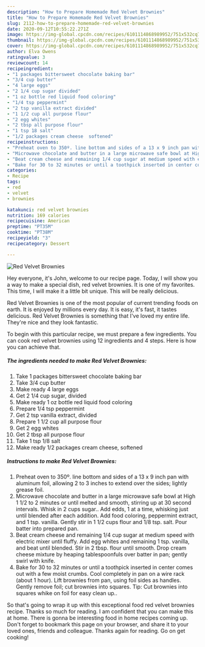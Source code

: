 ```yaml
---
description: "How to Prepare Homemade Red Velvet Brownies"
title: "How to Prepare Homemade Red Velvet Brownies"
slug: 2112-how-to-prepare-homemade-red-velvet-brownies
date: 2020-09-12T10:55:22.271Z
image: https://img-global.cpcdn.com/recipes/6101114868989952/751x532cq70/red-velvet-brownies-recipe-main-photo.jpg
thumbnail: https://img-global.cpcdn.com/recipes/6101114868989952/751x532cq70/red-velvet-brownies-recipe-main-photo.jpg
cover: https://img-global.cpcdn.com/recipes/6101114868989952/751x532cq70/red-velvet-brownies-recipe-main-photo.jpg
author: Elva Owens
ratingvalue: 3
reviewcount: 14
recipeingredient:
- "1 packages bittersweet chocolate baking bar"
- "3/4 cup butter"
- "4 large eggs"
- "2 1/4 cup sugar divided"
- "1 oz bottle red liquid food coloring"
- "1/4 tsp peppermint"
- "2 tsp vanilla extract divided"
- "1 1/2 cup all purpose flour"
- "2 egg whites"
- "2 tbsp all purpose flour"
- "1 tsp 18 salt"
- "1/2 packages cream cheese  softened"
recipeinstructions:
- "Preheat oven to 350º. line bottom and sides of a 13 x 9 inch pan with aluminum foil, allowing 2 to 3 inches to extend over the sides; lightly grease foil."
- "Microwave chocolate and butter in a large microwave safe bowl at High 1 1/2 to 2 minutes or until melted and smooth, stirring up at 30 second intervals. Whisk in 2 cups sugar.. Add edds, 1 at a time, whisking just until blended after each addition. Add food coloring,  peppermint extract,  and 1 tsp. vanilla.  Gently stir in 1 1/2 cups flour and 1/8 tsp. salt. Pour batter into prepared pan."
- "Beat cream cheese and remaining 1/4 cup sugar at medium speed with electric mixer until fluffy. Add egg whites and remaining 1 tsp. vanilla,  and beat until blended.  Stir in 2 tbsp. flour until smooth. Drop cream cheese mixture by heaping tablespoonfuls over batter in pan; gently swirl with knife."
- "Bake for 30 to 32 minutes or until a toothpick inserted in center comes out with a few moist crumbs. Cool completely in pan on a wire rack (about 1 hour). Lift brownies from pan, using foil sides as handles. Gently remove foil; cut brownies into squares.  Tip: Cut brownies into squares whike on foil for easy clean up.."
categories:
- Recipe
tags:
- red
- velvet
- brownies

katakunci: red velvet brownies 
nutrition: 169 calories
recipecuisine: American
preptime: "PT35M"
cooktime: "PT38M"
recipeyield: "3"
recipecategory: Dessert

---
```



![Red Velvet Brownies](https://img-global.cpcdn.com/recipes/6101114868989952/751x532cq70/red-velvet-brownies-recipe-main-photo.jpg)

Hey everyone, it's John, welcome to our recipe page. Today, I will show you a way to make a special dish, red velvet brownies. It is one of my favorites. This time, I will make it a little bit unique. This will be really delicious.



Red Velvet Brownies is one of the most popular of current trending foods on earth. It is enjoyed by millions every day. It is easy, it's fast, it tastes delicious. Red Velvet Brownies is something that I've loved my entire life. They're nice and they look fantastic.


To begin with this particular recipe, we must prepare a few ingredients. You can cook red velvet brownies using 12 ingredients and 4 steps. Here is how you can achieve that.

<!--inarticleads1-->

##### The ingredients needed to make Red Velvet Brownies:

1. Take 1 packages bittersweet chocolate baking bar
1. Take 3/4 cup butter
1. Make ready 4 large eggs
1. Get 2 1/4 cup sugar, divided
1. Make ready 1 oz bottle red liquid food coloring
1. Prepare 1/4 tsp peppermint
1. Get 2 tsp vanilla extract, divided
1. Prepare 1 1/2 cup all purpose flour
1. Get 2 egg whites
1. Get 2 tbsp all purpose flour
1. Take 1 tsp 1/8 salt
1. Make ready 1/2 packages cream cheese,  softened




<!--inarticleads2-->

##### Instructions to make Red Velvet Brownies:

1. Preheat oven to 350º. line bottom and sides of a 13 x 9 inch pan with aluminum foil, allowing 2 to 3 inches to extend over the sides; lightly grease foil.
1. Microwave chocolate and butter in a large microwave safe bowl at High 1 1/2 to 2 minutes or until melted and smooth, stirring up at 30 second intervals. Whisk in 2 cups sugar.. Add edds, 1 at a time, whisking just until blended after each addition. Add food coloring,  peppermint extract,  and 1 tsp. vanilla.  Gently stir in 1 1/2 cups flour and 1/8 tsp. salt. Pour batter into prepared pan.
1. Beat cream cheese and remaining 1/4 cup sugar at medium speed with electric mixer until fluffy. Add egg whites and remaining 1 tsp. vanilla,  and beat until blended.  Stir in 2 tbsp. flour until smooth. Drop cream cheese mixture by heaping tablespoonfuls over batter in pan; gently swirl with knife.
1. Bake for 30 to 32 minutes or until a toothpick inserted in center comes out with a few moist crumbs. Cool completely in pan on a wire rack (about 1 hour). Lift brownies from pan, using foil sides as handles. Gently remove foil; cut brownies into squares.  Tip: Cut brownies into squares whike on foil for easy clean up..




So that's going to wrap it up with this exceptional food red velvet brownies recipe. Thanks so much for reading. I am confident that you can make this at home. There is gonna be interesting food in home recipes coming up. Don't forget to bookmark this page on your browser, and share it to your loved ones, friends and colleague. Thanks again for reading. Go on get cooking!
